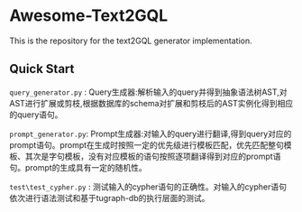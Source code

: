 # Awesome-Text2GQL

This is the repository for the text2GQL generator implementation.

## Quick Start
`query_generator.py` : 
Query生成器:解析输入的query并得到抽象语法树AST,对AST进行扩展或剪枝,根据数据库的schema对扩展和剪枝后的AST实例化得到相应的query语句。

`prompt_generator.py`: 
Prompt生成器:对输入的query进行翻译,得到query对应的prompt语句。prompt在生成时按照一定的优先级进行模板匹配，优先匹配整句模板、其次是字句模板，没有对应模板的语句按照逐项翻译得到对应的prompt语句。prompt的生成具有一定的随机性。


`test\test_cypher.py` : 
测试输入的cypher语句的正确性。对输入的cypher语句依次进行语法测试和基于tugraph-db的执行层面的测试。
